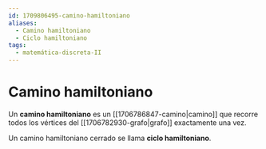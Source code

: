```yaml
---
id: 1709806495-camino-hamiltoniano
aliases:
  - Camino hamiltoniano
  - Ciclo hamiltoniano
tags:
  - matemática-discreta-II
---
```


# Camino hamiltoniano

Un **camino hamiltoniano** es un [[1706786847-camino|camino]] que recorre todos los vértices del [[1706782930-grafo|grafo]] exactamente una vez.

Un camino hamiltoniano cerrado se llama **ciclo hamiltoniano**.
